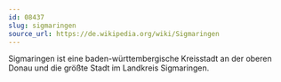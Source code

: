```yaml
---
id: 08437
slug: sigmaringen
source_url: https://de.wikipedia.org/wiki/Sigmaringen
---
```


Sigmaringen ist eine baden-württembergische Kreisstadt an der oberen Donau und die größte Stadt im Landkreis Sigmaringen.
